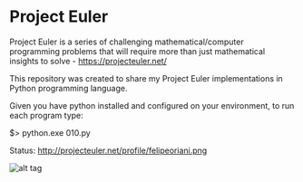 # Project Euler

Project Euler is a series of challenging mathematical/computer programming problems that will require more than just mathematical insights to solve - https://projecteuler.net/

This repository was created to share my Project Euler implementations in Python programming language.

Given you have python installed and configured on your environment, to run each program type:

$> python.exe 010.py

Status: http://projecteuler.net/profile/felipeoriani.png
 
![alt tag](http://projecteuler.net/profile/felipeoriani.png)
